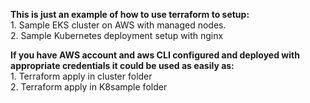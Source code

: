 <p><b>This is just an example of how to use terraform to setup:</b><br>
1. Sample EKS cluster on AWS with managed nodes. <br>
2. Sample Kubernetes deployment setup with nginx</p>
<p><b>If you have AWS account and aws CLI configured and deployed with appropriate credentials it could be used as easily as: </b><br>
1. Terraform apply in cluster folder <br>
2. Terraform apply in K8sample folder <br></p>